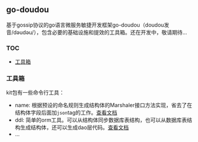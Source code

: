 ## go-doudou

基于gossip协议的go语言微服务敏捷开发框架go-doudou（doudou发音/dəudəu/），包含必要的基础设施和提效的工具箱。还在开发中，敬请期待...

<!-- START doctoc generated TOC please keep comment here to allow auto update -->
<!-- DON'T EDIT THIS SECTION, INSTEAD RE-RUN doctoc TO UPDATE -->
### TOC

- [工具箱](#%E5%B7%A5%E5%85%B7%E7%AE%B1)

<!-- END doctoc generated TOC please keep comment here to allow auto update -->

### 工具箱

kit包有一些命令行工具：

- name: 根据预设的命名规则生成结构体的Marshaler接口方法实现，省去了在结构体字段后面加`json`tag的工作。[查看文档](./kit/name/README.md)
- ddl: 简单的orm工具。可以从结构体同步数据库表结构，也可以从数据库表结构生成结构体，还可以生成dao层代码。[查看文档](./kit/ddl/doc/README.md)
- ...







